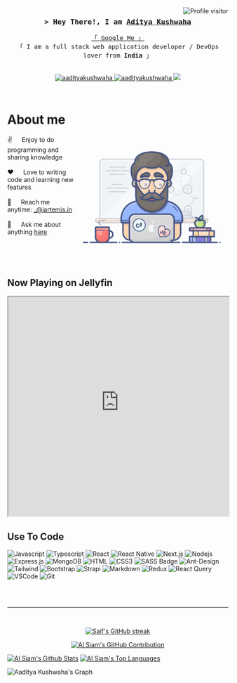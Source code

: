 <a href="https://komarev.com/ghpvc/?username=aadityakushwaha">
  <img align="right" src="https://komarev.com/ghpvc/?username=aadityakushwaha&label=Visitors&color=0e75b6&style=flat" alt="Profile visitor" />
</a>


<!-- [![wakatime](https://wakatime.com/badge/user/eebb3dd8-d9b2-40de-9b88-6fd6cac99dbc.svg)](https://wakatime.com/@eebb3dd8-d9b2-40de-9b88-6fd6cac99dbc) -->

<!-- Intro  -->
<h3 align="center">
        <samp>&gt; Hey There!, I am
                <b><a target="_blank" href="https://iartemis.in">Aditya Kushwaha</a></b>
        </samp>
</h3>


<p align="center"> 
  <samp>
    <a href="https://www.google.com/search?q=Aaditya+Kushwaha">「 Google Me 」</a>
    <br>
    「 I am a full stack web application developer / DevOps lover from <b>India</b> 」
    <br>
    <br>
  </samp>
</p>

<p align="center">
 <a href="https://iartemis.in" target="blank">
  <img src="https://img.shields.io/badge/Website-DC143C?style=for-the-badge&logo=medium&logoColor=white" alt="aadityakushwaha" />
 </a>
 <a href="https://linkedin.com/in/al-siam" target="_blank">
  <img src="https://img.shields.io/badge/LinkedIn-0077B5?style=for-the-badge&logo=linkedin&logoColor=white" alt="aadityakushwaha"/>
 </a>
 <!-- <a></a> -->
 <a href="https://twitter.com/Aaditya_K_" target="_blank">
  <img src="https://img.shields.io/badge/Twitter-1DA1F2?style=for-the-badge&logo=twitter&logoColor=white" />
 </a>
</p>
<br />

<!-- About Section -->
 # About me
 
<p>
 <img align="right" width="350" src="/assets/programmer.gif" alt="Coding gif" />
  
 ✌️ &emsp; Enjoy to do programming and sharing knowledge <br/><br/>
 ❤️ &emsp; Love to writing code and learning new features<br/><br/>
 📧 &emsp; Reach me anytime: _@iartemis.in<br/><br/>
 💬 &emsp; Ask me about anything [here](https://cloud.shrimic.in/index.php/call/6y2o5hos)

</p>

<br/>
<br/>
<br/>

## Now Playing on Jellyfin
<iframe src="https://faas-blr1-8177d592.doserverless.co/api/v1/web/fn-1b775b93-a96f-45de-a408-e1e95b181ed3/default/movies-card" width="100%" height="500px"></iframe>


## Use To Code

![Javascript](https://img.shields.io/badge/Javascript-F0DB4F?style=for-the-badge&labelColor=black&logo=javascript&logoColor=F0DB4F)
![Typescript](https://img.shields.io/badge/Typescript-007acc?style=for-the-badge&labelColor=black&logo=typescript&logoColor=007acc)
![React](https://img.shields.io/badge/-React-61DBFB?style=for-the-badge&labelColor=black&logo=react&logoColor=61DBFB)
![React Native](https://img.shields.io/badge/React_Native-20232A?style=for-the-badge&logo=react&logoColor=61DAFB)
![Next.js](https://img.shields.io/badge/next.js-000000?style=for-the-badge&logo=nextdotjs&logoColor=white)
![Nodejs](https://img.shields.io/badge/Nodejs-3C873A?style=for-the-badge&labelColor=black&logo=node.js&logoColor=3C873A)
![Express.js](https://img.shields.io/badge/Express.js-000000?style=for-the-badge&logo=express&logoColor=white)
![MongoDB](https://img.shields.io/badge/MongoDB-4EA94B?style=for-the-badge&logo=mongodb&logoColor=white)
![HTML](https://img.shields.io/badge/HTML5-E34F26?style=for-the-badge&logo=html5&logoColor=white)
![CSS3](https://img.shields.io/badge/CSS3-1572B6?style=for-the-badge&logo=css3&logoColor=white)
![SASS Badge](https://img.shields.io/badge/Sass-CC6699?style=for-the-badge&logo=sass&logoColor=white)
![Ant-Design](https://img.shields.io/badge/AntDesign-0170FE?style=for-the-badge&logo=antdesign&logoColor=white)
![Tailwind](https://img.shields.io/badge/Tailwind_CSS-092749?style=for-the-badge&logo=tailwindcss&logoColor=06B6D4&labelColor=000000)
![Bootstrap](https://img.shields.io/badge/Bootstrap-563D7C?style=for-the-badge&logo=bootstrap&logoColor=white)
![Strapi](https://img.shields.io/badge/strapi-2E7EEA?style=for-the-badge&logo=strapi&logoColor=white)
![Markdown](https://img.shields.io/badge/Markdown-000000?style=for-the-badge&logo=markdown&logoColor=white)
![Redux](https://img.shields.io/badge/Redux-593D88?style=for-the-badge&logo=redux&logoColor=white)
![React Query](https://img.shields.io/badge/-React_Query-FF4154?style=for-the-badge&logo=react%20query&logoColor=white)
![VSCode](https://img.shields.io/badge/Visual_Studio-0078d7?style=for-the-badge&logo=visual%20studio&logoColor=white)
![Git](https://img.shields.io/badge/Git-F05032?style=for-the-badge&logo=git&logoColor=white)

<br/>

<!-- ## Top Open Source -
[![Web Projects](https://github-readme-stats.vercel.app/api/pin/?username=aadityakushwaha&repo=aiartemis&border_color=7F3FBF&bg_color=0D1117&title_color=C9D1D9&text_color=8B949E&icon_color=7F3FBF)](https://github.com/aadityakushwaha/web-projects)
[![Al Folio](https://github-readme-stats.vercel.app/api/pin/?username=aadityakushwaha&repo=al-folio&border_color=7F3FBF&bg_color=0D1117&title_color=C9D1D9&text_color=8B949E&icon_color=7F3FBF)](https://github.com/aadityakushwaha/al-folio)
[![Al Siam Readme](https://github-readme-stats.vercel.app/api/pin/?username=aadityakushwaha&repo=aadityakushwaha&border_color=7F3FBF&bg_color=0D1117&title_color=C9D1D9&text_color=8B949E&icon_color=7F3FBF)](https://github.com/aadityakushwaha/aadityakushwaha)
[![Al Siam Teminal](https://github-readme-stats.vercel.app/api/pin/?username=aadityakushwaha&repo=aadityakushwaha.github.io&border_color=7F3FBF&bg_color=0D1117&title_color=C9D1D9&text_color=8B949E&icon_color=7F3FBF)](https://github.com/aadityakushwaha/aadityakushwaha.github.io) -->

<!-- <p align="left">
  <a href="https://github.com/aadityakushwaha?tab=repositories" target="_blank"><img alt="All Repositories" title="All Repositories" src="https://img.shields.io/badge/-All%20Repos-2962FF?style=for-the-badge&logo=koding&logoColor=white"/></a>
</p> -->

<br/>
<hr/>
<br/>

<p align="center">
  <a href="https://github.com/aadityakushwaha">
    <img src="https://github-readme-streak-stats.herokuapp.com/?user=aadityakushwaha&theme=radical&border=7F3FBF&background=0D1117" alt="Saif's GitHub streak"/>
  </a>
</p>

<p align="center">
  <a href="https://github.com/aadityakushwaha">
    <img src="https://github-profile-summary-cards.vercel.app/api/cards/profile-details?username=aadityakushwaha&theme=radical" alt="Al Siam's GitHub Contribution"/>
  </a>
</p>

<a> 
    <a href="https://github.com/aadityakushwaha"><img alt="Al Siam's Github Stats" src="https://denvercoder1-github-readme-stats.vercel.app/api?username=aadityakushwaha&show_icons=true&count_private=true&theme=react&border_color=7F3FBF&bg_color=0D1117&title_color=F85D7F&icon_color=F8D866" height="192px" width="49.5%"/></a>
  <a href="https://github.com/aadityakushwaha"><img alt="Al Siam's Top Languages" src="https://denvercoder1-github-readme-stats.vercel.app/api/top-langs/?username=aadityakushwaha&langs_count=8&layout=compact&theme=react&border_color=7F3FBF&bg_color=0D1117&title_color=F85D7F&icon_color=F8D866" height="192px" width="49.5%"/></a>
  <br/>
</a>


![Aaditya Kushwaha's Graph](https://github-readme-activity-graph.vercel.app/graph?username=aadityakushwaha&custom_title=Aaditya%20Kushwaha's%20GitHub%20Activity%20Graph&bg_color=0D1117&color=7F3FBF&line=7F3FBF&point=7F3FBF&area_color=FFFFFF&title_color=FFFFFF&area=true)

